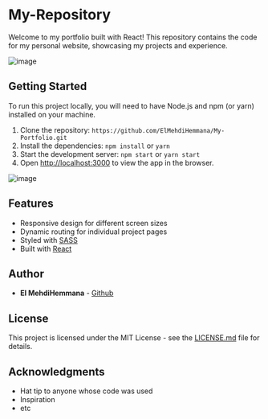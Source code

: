 # My-Repository

Welcome to my portfolio built with React! This repository contains the code for my personal website, showcasing my projects and experience.



![image](https://user-images.githubusercontent.com/25712607/212551521-c01b8aa5-492c-45d0-92c8-939b66635677.png)


## Getting Started

To run this project locally, you will need to have Node.js and npm (or yarn) installed on your machine.

1. Clone the repository: `https://github.com/ElMehdiHemmana/My-Portfolio.git`
2. Install the dependencies: `npm install` or `yarn`
3. Start the development server: `npm start` or `yarn start`
4. Open [http://localhost:3000](http://localhost:3000) to view the app in the browser.


![image](https://user-images.githubusercontent.com/25712607/212551621-b91fc161-3fdf-40d3-8170-6e8966fe2945.png)


## Features
- Responsive design for different screen sizes
- Dynamic routing for individual project pages
- Styled with [SASS](https://sass-lang.com/)
- Built with [React](https://reactjs.org/)


## Author

* **El MehdiHemmana** - [Github](https://github.com/ElMehdiHemmana)

## License

This project is licensed under the MIT License - see the [LICENSE.md](LICENSE.md) file for details.

## Acknowledgments

* Hat tip to anyone whose code was used
* Inspiration
* etc
